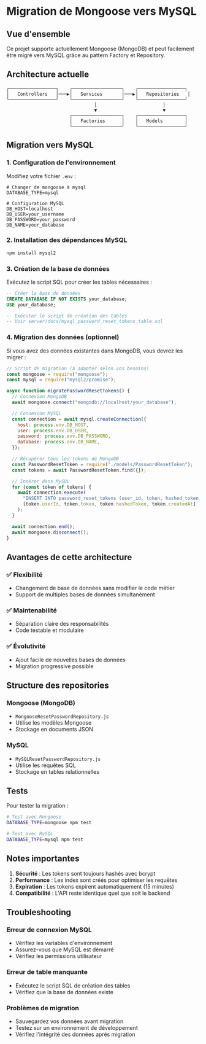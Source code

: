 # Migration de Mongoose vers MySQL

## Vue d'ensemble

Ce projet supporte actuellement Mongoose (MongoDB) et peut facilement être migré vers MySQL grâce au pattern Factory et Repository.

## Architecture actuelle

```
┌─────────────────┐    ┌──────────────────┐    ┌─────────────────┐
│   Controllers   │───▶│   Services       │───▶│   Repositories   │
└─────────────────┘    └──────────────────┘    └─────────────────┘
                                │                        │
                                ▼                        ▼
                       ┌──────────────────┐    ┌─────────────────┐
                       │   Factories      │    │   Models        │
                       └──────────────────┘    └─────────────────┘
```

## Migration vers MySQL

### 1. Configuration de l'environnement

Modifiez votre fichier `.env` :

```env
# Changer de mongoose à mysql
DATABASE_TYPE=mysql

# Configuration MySQL
DB_HOST=localhost
DB_USER=your_username
DB_PASSWORD=your_password
DB_NAME=your_database
```

### 2. Installation des dépendances MySQL

```bash
npm install mysql2
```

### 3. Création de la base de données

Exécutez le script SQL pour créer les tables nécessaires :

```sql
-- Créer la base de données
CREATE DATABASE IF NOT EXISTS your_database;
USE your_database;

-- Exécuter le script de création des tables
-- Voir server/docs/mysql_password_reset_tokens_table.sql
```

### 4. Migration des données (optionnel)

Si vous avez des données existantes dans MongoDB, vous devrez les migrer :

```javascript
// Script de migration (à adapter selon vos besoins)
const mongoose = require("mongoose");
const mysql = require("mysql2/promise");

async function migratePasswordResetTokens() {
  // Connexion MongoDB
  await mongoose.connect("mongodb://localhost/your_database");

  // Connexion MySQL
  const connection = await mysql.createConnection({
    host: process.env.DB_HOST,
    user: process.env.DB_USER,
    password: process.env.DB_PASSWORD,
    database: process.env.DB_NAME,
  });

  // Récupérer tous les tokens de MongoDB
  const PasswordResetToken = require("./models/PasswordResetToken");
  const tokens = await PasswordResetToken.find({});

  // Insérer dans MySQL
  for (const token of tokens) {
    await connection.execute(
      "INSERT INTO password_reset_tokens (user_id, token, hashed_token, created_at) VALUES (?, ?, ?, ?)",
      [token.userId, token.token, token.hashedToken, token.createdAt]
    );
  }

  await connection.end();
  await mongoose.disconnect();
}
```

## Avantages de cette architecture

### ✅ Flexibilité

- Changement de base de données sans modifier le code métier
- Support de multiples bases de données simultanément

### ✅ Maintenabilité

- Séparation claire des responsabilités
- Code testable et modulaire

### ✅ Évolutivité

- Ajout facile de nouvelles bases de données
- Migration progressive possible

## Structure des repositories

### Mongoose (MongoDB)

- `MongooseResetPasswordRepository.js`
- Utilise les modèles Mongoose
- Stockage en documents JSON

### MySQL

- `MySQLResetPasswordRepository.js`
- Utilise les requêtes SQL
- Stockage en tables relationnelles

## Tests

Pour tester la migration :

```bash
# Test avec Mongoose
DATABASE_TYPE=mongoose npm test

# Test avec MySQL
DATABASE_TYPE=mysql npm test
```

## Notes importantes

1. **Sécurité** : Les tokens sont toujours hashés avec bcrypt
2. **Performance** : Les index sont créés pour optimiser les requêtes
3. **Expiration** : Les tokens expirent automatiquement (15 minutes)
4. **Compatibilité** : L'API reste identique quel que soit le backend

## Troubleshooting

### Erreur de connexion MySQL

- Vérifiez les variables d'environnement
- Assurez-vous que MySQL est démarré
- Vérifiez les permissions utilisateur

### Erreur de table manquante

- Exécutez le script SQL de création des tables
- Vérifiez que la base de données existe

### Problèmes de migration

- Sauvegardez vos données avant migration
- Testez sur un environnement de développement
- Vérifiez l'intégrité des données après migration




